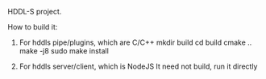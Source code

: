 HDDL-S project.


How to build it:

1. For hddls pipe/plugins, which are C/C++
   mkdir build
   cd build
   cmake ..
   make -j8
   sudo make install

2. For hddls server/client, which is NodeJS
   It need not build, run it directly

